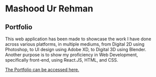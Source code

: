 # Mashood Ur Rehman
## Portfolio

This web application has been made to showcase the work I have done across various platforms, in multiple mediums, from Digital 2D using Photoshop, to UI design using Adobe XD, to Digital 3D using Blender.
Another purpose is to show my proficiency in Web Development, specifically front-end, using React.JS, HTML, and CSS.

[The Portfolio can be accessed here.](https://literalwizard.github.io/MashoodPortfolio/)
